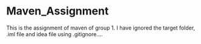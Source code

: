 #  Maven_Assignment
This is the assignment of maven of group 1. I have ignored the target folder, .iml file and idea file using .gitignore....
